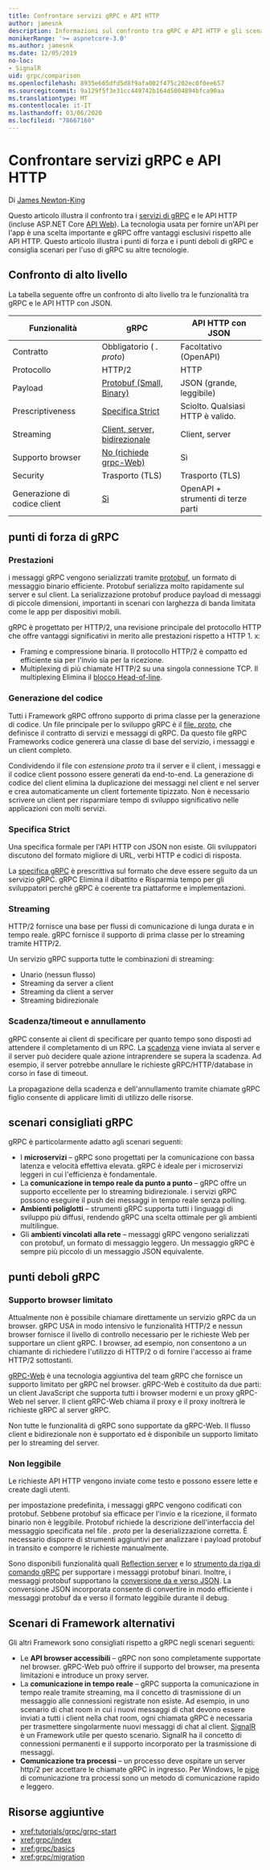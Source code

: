 ```yaml
---
title: Confrontare servizi gRPC e API HTTP
author: jamesnk
description: Informazioni sul confronto tra gRPC e API HTTP e gli scenari consigliati.
monikerRange: '>= aspnetcore-3.0'
ms.author: jamesnk
ms.date: 12/05/2019
no-loc:
- SignalR
uid: grpc/comparison
ms.openlocfilehash: 8935e665dfd5d8f9afa002f475c202ec0f0ee657
ms.sourcegitcommit: 9a129f5f3e31cc449742b164d5004894bfca90aa
ms.translationtype: MT
ms.contentlocale: it-IT
ms.lasthandoff: 03/06/2020
ms.locfileid: "78667160"
---
```

# <a name="compare-grpc-services-with-http-apis"></a>Confrontare servizi gRPC e API HTTP

Di [James Newton-King](https://twitter.com/jamesnk)

Questo articolo illustra il confronto tra i [servizi di gRPC](https://grpc.io/docs/guides/) e le API HTTP (incluse ASP.NET Core [API Web](xref:web-api/index)). La tecnologia usata per fornire un'API per l'app è una scelta importante e gRPC offre vantaggi esclusivi rispetto alle API HTTP. Questo articolo illustra i punti di forza e i punti deboli di gRPC e consiglia scenari per l'uso di gRPC su altre tecnologie.

## <a name="high-level-comparison"></a>Confronto di alto livello

La tabella seguente offre un confronto di alto livello tra le funzionalità tra gRPC e le API HTTP con JSON.

| Funzionalità          | gRPC                                               | API HTTP con JSON           |
| ---------------- | -------------------------------------------------- | ----------------------------- |
| Contratto         | Obbligatorio ( *. proto*)                                | Facoltativo (OpenAPI)            |
| Protocollo         | HTTP/2                                             | HTTP                          |
| Payload          | [Protobuf (Small, Binary)](#performance)           | JSON (grande, leggibile)  |
| Prescriptiveness | [Specifica Strict](#strict-specification)      | Sciolto. Qualsiasi HTTP è valido.     |
| Streaming        | [Client, server, bidirezionale](#streaming)       | Client, server                |
| Supporto browser  | [No (richiede grpc-Web)](#limited-browser-support) | Sì                           |
| Security         | Trasporto (TLS)                                    | Trasporto (TLS)               |
| Generazione di codice client | [Sì](#code-generation)                      | OpenAPI + strumenti di terze parti |

## <a name="grpc-strengths"></a>punti di forza di gRPC

### <a name="performance"></a>Prestazioni

i messaggi gRPC vengono serializzati tramite [protobuf](https://developers.google.com/protocol-buffers/docs/overview), un formato di messaggio binario efficiente. Protobuf serializza molto rapidamente sul server e sul client. La serializzazione protobuf produce payload di messaggi di piccole dimensioni, importanti in scenari con larghezza di banda limitata come le app per dispositivi mobili.

gRPC è progettato per HTTP/2, una revisione principale del protocollo HTTP che offre vantaggi significativi in merito alle prestazioni rispetto a HTTP 1. x:

* Framing e compressione binaria. Il protocollo HTTP/2 è compatto ed efficiente sia per l'invio sia per la ricezione.
* Multiplexing di più chiamate HTTP/2 su una singola connessione TCP. Il multiplexing Elimina il [blocco Head-of-line](https://en.wikipedia.org/wiki/Head-of-line_blocking).

### <a name="code-generation"></a>Generazione del codice

Tutti i Framework gRPC offrono supporto di prima classe per la generazione di codice. Un file principale per lo sviluppo gRPC è il [file. proto](https://developers.google.com/protocol-buffers/docs/proto3), che definisce il contratto di servizi e messaggi di gRPC. Da questo file gRPC Frameworks codice genererà una classe di base del servizio, i messaggi e un client completo.

Condividendo il file con *estensione proto* tra il server e il client, i messaggi e il codice client possono essere generati da end-to-end. La generazione di codice del client elimina la duplicazione dei messaggi nel client e nel server e crea automaticamente un client fortemente tipizzato. Non è necessario scrivere un client per risparmiare tempo di sviluppo significativo nelle applicazioni con molti servizi.

### <a name="strict-specification"></a>Specifica Strict

Una specifica formale per l'API HTTP con JSON non esiste. Gli sviluppatori discutono del formato migliore di URL, verbi HTTP e codici di risposta.

La [specifica gRPC](https://github.com/grpc/grpc/blob/master/doc/PROTOCOL-HTTP2.md) è prescrittiva sul formato che deve essere seguito da un servizio gRPC. gRPC Elimina il dibattito e Risparmia tempo per gli sviluppatori perché gRPC è coerente tra piattaforme e implementazioni.

### <a name="streaming"></a>Streaming

HTTP/2 fornisce una base per flussi di comunicazione di lunga durata e in tempo reale. gRPC fornisce il supporto di prima classe per lo streaming tramite HTTP/2.

Un servizio gRPC supporta tutte le combinazioni di streaming:

* Unario (nessun flusso)
* Streaming da server a client
* Streaming da client a server
* Streaming bidirezionale

### <a name="deadlinetimeouts-and-cancellation"></a>Scadenza/timeout e annullamento

gRPC consente ai client di specificare per quanto tempo sono disposti ad attendere il completamento di un RPC. La [scadenza](https://grpc.io/blog/deadlines) viene inviata al server e il server può decidere quale azione intraprendere se supera la scadenza. Ad esempio, il server potrebbe annullare le richieste gRPC/HTTP/database in corso in fase di timeout.

La propagazione della scadenza e dell'annullamento tramite chiamate gRPC figlio consente di applicare limiti di utilizzo delle risorse.

## <a name="grpc-recommended-scenarios"></a>scenari consigliati gRPC

gRPC è particolarmente adatto agli scenari seguenti:

* I **microservizi** &ndash; gRPC sono progettati per la comunicazione con bassa latenza e velocità effettiva elevata. gRPC è ideale per i microservizi leggeri in cui l'efficienza è fondamentale.
* La **comunicazione in tempo reale da punto a punto** &ndash; gRPC offre un supporto eccellente per lo streaming bidirezionale. i servizi gRPC possono eseguire il push dei messaggi in tempo reale senza polling.
* **Ambienti poliglotti** &ndash; strumenti gRPC supporta tutti i linguaggi di sviluppo più diffusi, rendendo gRPC una scelta ottimale per gli ambienti multilingue.
* Gli **ambienti vincolati alla rete** &ndash; messaggi gRPC vengono serializzati con protobuf, un formato di messaggio leggero. Un messaggio gRPC è sempre più piccolo di un messaggio JSON equivalente.

## <a name="grpc-weaknesses"></a>punti deboli gRPC

### <a name="limited-browser-support"></a>Supporto browser limitato

Attualmente non è possibile chiamare direttamente un servizio gRPC da un browser. gRPC USA in modo intensivo le funzionalità HTTP/2 e nessun browser fornisce il livello di controllo necessario per le richieste Web per supportare un client gRPC. I browser, ad esempio, non consentono a un chiamante di richiedere l'utilizzo di HTTP/2 o di fornire l'accesso ai frame HTTP/2 sottostanti.

[gRPC-Web](https://grpc.io/docs/tutorials/basic/web.html) è una tecnologia aggiuntiva del team gRPC che fornisce un supporto limitato per gRPC nel browser. gRPC-Web è costituito da due parti: un client JavaScript che supporta tutti i browser moderni e un proxy gRPC-Web nel server. Il client gRPC-Web chiama il proxy e il proxy inoltrerà le richieste gRPC al server gRPC.

Non tutte le funzionalità di gRPC sono supportate da gRPC-Web. Il flusso client e bidirezionale non è supportato ed è disponibile un supporto limitato per lo streaming del server.

### <a name="not-human-readable"></a>Non leggibile

Le richieste API HTTP vengono inviate come testo e possono essere lette e create dagli utenti.

per impostazione predefinita, i messaggi gRPC vengono codificati con protobuf. Sebbene protobuf sia efficace per l'invio e la ricezione, il formato binario non è leggibile. Protobuf richiede la descrizione dell'interfaccia del messaggio specificata nel file *. proto* per la deserializzazione corretta. È necessario disporre di strumenti aggiuntivi per analizzare i payload protobuf in transito e comporre le richieste manualmente.

Sono disponibili funzionalità quali [Reflection server](https://github.com/grpc/grpc/blob/master/doc/server-reflection.md) e lo [strumento da riga di comando gRPC](https://github.com/grpc/grpc/blob/master/doc/command_line_tool.md) per supportare i messaggi protobuf binari. Inoltre, i messaggi protobuf supportano la [conversione da e verso JSON](https://developers.google.com/protocol-buffers/docs/proto3#json). La conversione JSON incorporata consente di convertire in modo efficiente i messaggi protobuf da e verso il formato leggibile durante il debug.

## <a name="alternative-framework-scenarios"></a>Scenari di Framework alternativi

Gli altri Framework sono consigliati rispetto a gRPC negli scenari seguenti:

* Le **API browser accessibili** &ndash; gRPC non sono completamente supportate nel browser. gRPC-Web può offrire il supporto del browser, ma presenta limitazioni e introduce un proxy server.
* La **comunicazione in tempo reale** &ndash; gRPC supporta la comunicazione in tempo reale tramite streaming, ma il concetto di trasmissione di un messaggio alle connessioni registrate non esiste. Ad esempio, in uno scenario di chat room in cui i nuovi messaggi di chat devono essere inviati a tutti i client nella chat room, ogni chiamata gRPC è necessaria per trasmettere singolarmente nuovi messaggi di chat al client. [SignalR](xref:signalr/introduction) è un Framework utile per questo scenario. SignalR ha il concetto di connessioni permanenti e il supporto incorporato per la trasmissione di messaggi.
* **Comunicazione tra processi** &ndash; un processo deve ospitare un server http/2 per accettare le chiamate gRPC in ingresso. Per Windows, le [pipe](/dotnet/standard/io/pipe-operations) di comunicazione tra processi sono un metodo di comunicazione rapido e leggero.

## <a name="additional-resources"></a>Risorse aggiuntive

* <xref:tutorials/grpc/grpc-start>
* <xref:grpc/index>
* <xref:grpc/basics>
* <xref:grpc/migration>

